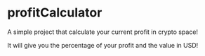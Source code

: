 # profitCalculator
A simple project that calculate your current profit in crypto space!

It will give you the percentage of your profit and the value in USD!

